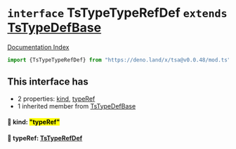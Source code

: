 # `interface` TsTypeTypeRefDef `extends` [TsTypeDefBase](../private.interface.TsTypeDefBase/README.md)

[Documentation Index](../README.md)

```ts
import {TsTypeTypeRefDef} from "https://deno.land/x/tsa@v0.0.48/mod.ts"
```

## This interface has

- 2 properties:
[kind](#-kind-typeref),
[typeRef](#-typeref-tstyperefdef)
- 1 inherited member from [TsTypeDefBase](../private.interface.TsTypeDefBase/README.md)


#### 📄 kind: <mark>"typeRef"</mark>



#### 📄 typeRef: [TsTypeRefDef](../interface.TsTypeRefDef/README.md)



